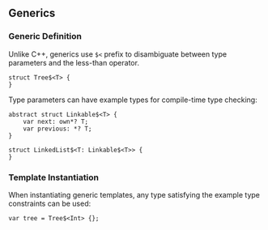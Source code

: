 ## Generics

### Generic Definition
Unlike C++, generics use `$<` prefix to disambiguate between type parameters and the less-than operator.
```sric
struct Tree$<T> {
}
```
Type parameters can have example types for compile-time type checking:

```
abstract struct Linkable$<T> {
    var next: own*? T;
    var previous: *? T;
}

struct LinkedList$<T: Linkable$<T>> {
}
```
### Template Instantiation
When instantiating generic templates, any type satisfying the example type constraints can be used:

```
var tree = Tree$<Int> {};
```
